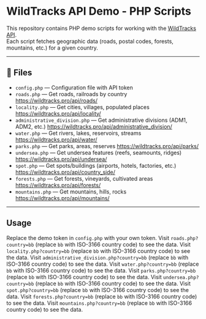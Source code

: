 # WildTracks API Demo - PHP Scripts

This repository contains PHP demo scripts for working with the [WildTracks API](https://wildtracks.pro).  
Each script fetches geographic data (roads, postal codes, forests, mountains, etc.) for a given country.

---

## 📂 Files

- `config.php` — Configuration file with API token  
- `roads.php` — Get roads, railroads by country  https://wildtracks.pro/api/roads/
- `locality.php` — Get cities, villages, populated places  https://wildtracks.pro/api/locality/
- `administrative_division.php` — Get administrative divisions (ADM1, ADM2, etc.)  https://wildtracks.pro/api/administrative_division/
- `water.php` — Get rivers, lakes, reservoirs, streams  https://wildtracks.pro/api/water/
- `parks.php` — Get parks, areas, reserves  https://wildtracks.pro/api/parks/
- `undersea.php` — Get undersea features (reefs, seamounts, ridges)  https://wildtracks.pro/api/undersea/
- `spot.php` — Get spots/buildings (airports, hotels, factories, etc.)  https://wildtracks.pro/api/country_side/
- `forests.php` — Get forests, vineyards, cultivated areas  https://wildtracks.pro/api/forests/
- `mountains.php` — Get mountains, hills, rocks  https://wildtracks.pro/api/mountains/

---

## Usage

Replace the demo token in `config.php` with your own token.
Visit `roads.php?country=bb` (replace `bb` with ISO-3166 country code) to see the data.
Visit `locality.php?country=bb` (replace `bb` with ISO-3166 country code) to see the data.
Visit `administrative_division.php?country=bb` (replace `bb` with ISO-3166 country code) to see the data.
Visit `water.php?country=bb` (replace `bb` with ISO-3166 country code) to see the data.
Visit `parks.php?country=bb` (replace `bb` with ISO-3166 country code) to see the data.
Visit `undersea.php?country=bb` (replace `bb` with ISO-3166 country code) to see the data.
Visit `spot.php?country=bb` (replace `bb` with ISO-3166 country code) to see the data.
Visit `forests.php?country=bb` (replace `bb` with ISO-3166 country code) to see the data.
Visit `mountains.php?country=bb` (replace `bb` with ISO-3166 country code) to see the data.
